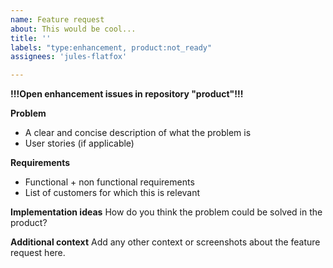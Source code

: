 ```yaml
---
name: Feature request
about: This would be cool...
title: ''
labels: "type:enhancement, product:not_ready"
assignees: 'jules-flatfox'

---
```


**!!!Open enhancement issues in repository "product"!!!**


**Problem**

- A clear and concise description of what the problem is
- User stories (if applicable)

**Requirements**

- Functional + non functional requirements
- List of customers for which this is relevant

**Implementation ideas**
How do you think the problem could be solved in the product?

**Additional context**
Add any other context or screenshots about the feature request here.
